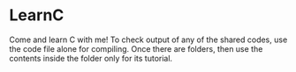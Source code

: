 # LearnC
Come and learn C with me!
To check output of any of the shared codes, use the code file alone for compiling.
Once there are folders, then use the contents inside the folder only for its tutorial.
